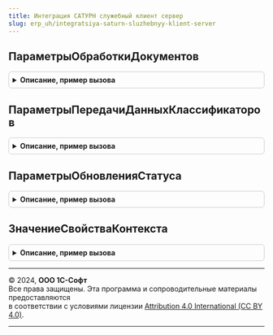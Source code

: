 ```yaml
---
title: Интеграция САТУРН служебный клиент сервер
slug: erp_uh/integratsiya-saturn-sluzhebnyy-klient-server
---
```



## ПараметрыОбработкиДокументов
<details style="margin: 1em 0; padding: 0.5em; border: 1px solid #ccc; border-radius: 6px;">

<summary style="font-weight: bold; cursor: pointer;">Описание, пример вызова</summary>

```bsl

// Инициализирует структуру передачи данных
//
// Возвращаемое значение:
// 	Структура - Описание:
// * Ссылка - ОпределяемыйТип.ДокументыСАТУРН, СправочникСсылка.СтанцииУправленияЗаказамиСАТУРН - Передаваемый документ
// * ОрганизацияСАТУРН - СправочникСсылка.КлассификаторОрганизацийСАТУРН - Организация
// * ДальнейшееДействие - ПеречислениеСсылка.ДальнейшиеДействияПоВзаимодействиюСАТУРН - Дальнейшее действие
Функция ПараметрыОбработкиДокументов() Экспорт
```

Пример вызова
```bsl
Результат = ИнтеграцияСАТУРНСлужебныйКлиентСервер.ПараметрыОбработкиДокументов() 
```
</details>

## ПараметрыПередачиДанныхКлассификаторов
<details style="margin: 1em 0; padding: 0.5em; border: 1px solid #ccc; border-radius: 6px;">

<summary style="font-weight: bold; cursor: pointer;">Описание, пример вызова</summary>

```bsl

// Инициализирует структуру передачи данных на создание классификаторов
//
// Возвращаемое значение:
// 	Структура - Описание:
// * Ссылка - СправочникСсылка.КлассификаторОрганизацийСАТУРН, СправочникСсылка.КлассификаторПАТСАТУРН, СправочникСсылка.ИмпортируемаяПартияСАТУРН - Передаваемый классификатор
// * ОрганизацияСАТУРН - СправочникСсылка.КлассификаторОрганизацийСАТУРН - Организация
// * ДальнейшееДействие - ПеречислениеСсылка.ДальнейшиеДействияПоВзаимодействиюСАТУРН - Дальнейшее действие
// * ДополнительныеПараметры - Структура
Функция ПараметрыПередачиДанныхКлассификаторов() Экспорт
```

Пример вызова
```bsl
Результат = ИнтеграцияСАТУРНСлужебныйКлиентСервер.ПараметрыПередачиДанныхКлассификаторов() 
```
</details>

## ПараметрыОбновленияСтатуса
<details style="margin: 1em 0; padding: 0.5em; border: 1px solid #ccc; border-radius: 6px;">

<summary style="font-weight: bold; cursor: pointer;">Описание, пример вызова</summary>

```bsl

// Возвращает структуру параметров обновления статуса.
//
// Параметры:
//  ПараметрыОбновленияСтатуса - Неопределено - Параметры обновления статуса
//
// Возвращаемое значение:
//  Структура, Неопределено - Параметры обновления статуса:
// * Статус - ПеречислениеСсылка
// * СтатусОбработки - ПеречислениеСсылка
// * ОперацияКвитанции - ПеречислениеСсылка
// * ПротоколОбмена - СправочникСсылка.САТУРНПрисоединенныеФайлы
// * ПараметрыЗапроса - Структура
// * ИдентификаторСтроки - Неопределено, Строка -
// * ОрганизацияСАТУРН - СправочникСсылка.КлассификаторОрганизацийСАТУРН
Функция ПараметрыОбновленияСтатуса(ПараметрыОбновленияСтатуса = Неопределено) Экспорт
```

Пример вызова
```bsl
Результат = ИнтеграцияСАТУРНСлужебныйКлиентСервер.ПараметрыОбновленияСтатуса(ПараметрыОбновленияСтатуса);
```
</details>

## ЗначениеСвойстваКонтекста
<details style="margin: 1em 0; padding: 0.5em; border: 1px solid #ccc; border-radius: 6px;">

<summary style="font-weight: bold; cursor: pointer;">Описание, пример вызова</summary>

```bsl

// Получает значение свойства переданного констекста
//
// Параметры:
// 	Контекст - ФормаКлиентскогоПриложения - Передаваемый контекст.
// 	ИмяСвойства - Строка - Имя свойства контекста
// Возвращаемое значение:
// 	Произвольный, Неопределено - Значение свойства контекста.
Функция ЗначениеСвойстваКонтекста(Контекст, ИмяСвойства) Экспорт
```

Пример вызова
```bsl
Результат = ИнтеграцияСАТУРНСлужебныйКлиентСервер.ЗначениеСвойстваКонтекста(Контекст, ИмяСвойства) 
```
</details>

---

© 2024, **ООО 1С-Софт**  
Все права защищены. Эта программа и сопроводительные материалы предоставляются  
в соответствии с условиями лицензии [Attribution 4.0 International (CC BY 4.0)](https://creativecommons.org/licenses/by/4.0/legalcode).

---

